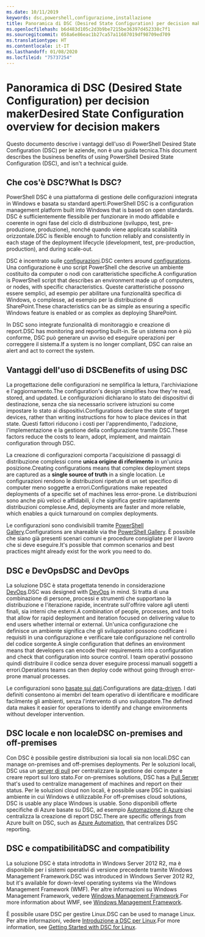 ```yaml
---
ms.date: 10/11/2019
keywords: dsc,powershell,configurazione,installazione
title: Panoramica di DSC (Desired State Configuration) per decision maker
ms.openlocfilehash: b6d483d105c2d3b9be7215be36397d452338c7f1
ms.sourcegitcommit: 058a6e86eac1b27ca57a11687019df98709ed709
ms.translationtype: HT
ms.contentlocale: it-IT
ms.lasthandoff: 01/08/2020
ms.locfileid: "75737254"
---
```

# <a name="desired-state-configuration-overview-for-decision-makers"></a><span data-ttu-id="39320-103">Panoramica di DSC (Desired State Configuration) per decision maker</span><span class="sxs-lookup"><span data-stu-id="39320-103">Desired State Configuration overview for decision makers</span></span>

<span data-ttu-id="39320-104">Questo documento descrive i vantaggi dell'uso di PowerShell Desired State Configuration (DSC) per le aziende, non è una guida tecnica.</span><span class="sxs-lookup"><span data-stu-id="39320-104">This document describes the business benefits of using PowerShell Desired State Configuration (DSC), and isn't a technical guide.</span></span>

## <a name="what-is-dsc"></a><span data-ttu-id="39320-105">Che cos'è DSC?</span><span class="sxs-lookup"><span data-stu-id="39320-105">What Is DSC?</span></span>

<span data-ttu-id="39320-106">PowerShell DSC è una piattaforma di gestione delle configurazioni integrata in Windows e basata su standard aperti.</span><span class="sxs-lookup"><span data-stu-id="39320-106">PowerShell DSC is a configuration management platform built into Windows that is based on open standards.</span></span> <span data-ttu-id="39320-107">DSC è sufficientemente flessibile per funzionare in modo affidabile e coerente in ogni fase del ciclo di distribuzione (sviluppo, test, pre-produzione, produzione), nonché quando viene applicata scalabilità orizzontale.</span><span class="sxs-lookup"><span data-stu-id="39320-107">DSC is flexible enough to function reliably and consistently in each stage of the deployment lifecycle (development, test, pre-production, production), and during scale-out.</span></span>

<span data-ttu-id="39320-108">DSC è incentrato sulle [configurazioni](../configurations/configurations.md).</span><span class="sxs-lookup"><span data-stu-id="39320-108">DSC centers around [configurations](../configurations/configurations.md).</span></span> <span data-ttu-id="39320-109">Una configurazione è uno script PowerShell che descrive un ambiente costituito da computer o nodi con caratteristiche specifiche.</span><span class="sxs-lookup"><span data-stu-id="39320-109">A configuration is PowerShell script that describes an environment made up of computers, or nodes, with specific characteristics.</span></span> <span data-ttu-id="39320-110">Queste caratteristiche possono essere semplici, ad esempio per abilitare una funzionalità specifica di Windows, o complesse, ad esempio per la distribuzione di SharePoint.</span><span class="sxs-lookup"><span data-stu-id="39320-110">These characteristics can be as simple as ensuring a specific Windows feature is enabled or as complex as deploying SharePoint.</span></span>

<span data-ttu-id="39320-111">In DSC sono integrate funzionalità di monitoraggio e creazione di report.</span><span class="sxs-lookup"><span data-stu-id="39320-111">DSC has monitoring and reporting built-in.</span></span> <span data-ttu-id="39320-112">Se un sistema non è più conforme, DSC può generare un avviso ed eseguire operazioni per correggere il sistema.</span><span class="sxs-lookup"><span data-stu-id="39320-112">If a system is no longer compliant, DSC can raise an alert and act to correct the system.</span></span>

## <a name="benefits-of-using-dsc"></a><span data-ttu-id="39320-113">Vantaggi dell'uso di DSC</span><span class="sxs-lookup"><span data-stu-id="39320-113">Benefits of using DSC</span></span>

<span data-ttu-id="39320-114">La progettazione delle configurazioni ne semplifica la lettura, l'archiviazione e l'aggiornamento.</span><span class="sxs-lookup"><span data-stu-id="39320-114">The configuration's design simplifies how they're read, stored, and updated.</span></span> <span data-ttu-id="39320-115">Le configurazioni dichiarano lo stato dei dispositivi di destinazione, senza che sia necessario scrivere istruzioni su come impostare lo stato ai dispositivi.</span><span class="sxs-lookup"><span data-stu-id="39320-115">Configurations declare the state of target devices, rather than writing instructions for how to place devices in that state.</span></span> <span data-ttu-id="39320-116">Questi fattori riducono i costi per l'apprendimento, l'adozione, l'implementazione e la gestione della configurazione tramite DSC.</span><span class="sxs-lookup"><span data-stu-id="39320-116">These factors reduce the costs to learn, adopt, implement, and maintain configuration through DSC.</span></span>

<span data-ttu-id="39320-117">La creazione di configurazioni comporta l'acquisizione di passaggi di distribuzione complessi come **unica origine di riferimento** in un'unica posizione.</span><span class="sxs-lookup"><span data-stu-id="39320-117">Creating configurations means that complex deployment steps are captured as a **single source of truth** in a single location.</span></span> <span data-ttu-id="39320-118">Le configurazioni rendono le distribuzioni ripetute di un set specifico di computer meno soggette a errori.</span><span class="sxs-lookup"><span data-stu-id="39320-118">Configurations make repeated deployments of a specific set of machines less error-prone.</span></span> <span data-ttu-id="39320-119">Le distribuzioni sono anche più veloci e affidabili, il che significa gestire rapidamente distribuzioni complesse.</span><span class="sxs-lookup"><span data-stu-id="39320-119">And, deployments are faster and more reliable, which enables a quick turnaround on complex deployments.</span></span>

<span data-ttu-id="39320-120">Le configurazioni sono condivisibili tramite [PowerShell Gallery](https://powershellgallery.com).</span><span class="sxs-lookup"><span data-stu-id="39320-120">Configurations are shareable via the [PowerShell Gallery](https://powershellgallery.com).</span></span> <span data-ttu-id="39320-121">È possibile che siano già presenti scenari comuni e procedure consigliate per il lavoro che si deve eseguire.</span><span class="sxs-lookup"><span data-stu-id="39320-121">It's possible that common scenarios and best practices might already exist for the work you need to do.</span></span>

## <a name="dsc-and-devops"></a><span data-ttu-id="39320-122">DSC e DevOps</span><span class="sxs-lookup"><span data-stu-id="39320-122">DSC and DevOps</span></span>

<span data-ttu-id="39320-123">La soluzione DSC è stata progettata tenendo in considerazione [DevOps](/archive/blogs/ashleymcglone/devops-for-n00bs-ie-windows-people-like-me).</span><span class="sxs-lookup"><span data-stu-id="39320-123">DSC was designed with [DevOps](/archive/blogs/ashleymcglone/devops-for-n00bs-ie-windows-people-like-me) in mind.</span></span> <span data-ttu-id="39320-124">Si tratta di una combinazione di persone, processi e strumenti che supportano la distribuzione e l'iterazione rapide, incentrate sull'offrire valore agli utenti finali, sia interni che esterni.</span><span class="sxs-lookup"><span data-stu-id="39320-124">A combination of people, processes, and tools that allow for rapid deployment and iteration focused on delivering value to end users whether internal or external.</span></span> <span data-ttu-id="39320-125">Un'unica configurazione che definisce un ambiente significa che gli sviluppatori possono codificare i requisiti in una configurazione e verificare tale configurazione nel controllo del codice sorgente.</span><span class="sxs-lookup"><span data-stu-id="39320-125">A single configuration that defines an environment means that developers can encode their requirements into a configuration and check that configuration into source control.</span></span> <span data-ttu-id="39320-126">I team operativi possono quindi distribuire il codice senza dover eseguire processi manuali soggetti a errori.</span><span class="sxs-lookup"><span data-stu-id="39320-126">Operations teams can then deploy code without going through error-prone manual processes.</span></span>

<span data-ttu-id="39320-127">Le configurazioni sono [basate sui dati](../configurations/configData.md).</span><span class="sxs-lookup"><span data-stu-id="39320-127">Configurations are [data-driven](../configurations/configData.md).</span></span> <span data-ttu-id="39320-128">I dati definiti consentono ai membri del team operativo di identificare e modificare facilmente gli ambienti, senza l'intervento di uno sviluppatore.</span><span class="sxs-lookup"><span data-stu-id="39320-128">The defined data makes it easier for operations to identify and change environments without developer intervention.</span></span>

## <a name="dsc-on-premises-and-off-premises"></a><span data-ttu-id="39320-129">DSC locale e non locale</span><span class="sxs-lookup"><span data-stu-id="39320-129">DSC on-premises and off-premises</span></span>

<span data-ttu-id="39320-130">Con DSC è possibile gestire distribuzioni sia locali sia non locali.</span><span class="sxs-lookup"><span data-stu-id="39320-130">DSC can manage on-premises and off-premises deployments.</span></span> <span data-ttu-id="39320-131">Per le soluzioni locali, DSC usa un [server di pull](../pull-server/pullServer.md) per centralizzare la gestione dei computer e creare report sul loro stato.</span><span class="sxs-lookup"><span data-stu-id="39320-131">For on-premises solutions, DSC has a [Pull Server](../pull-server/pullServer.md) that's used to centralize management of machines and report on their status.</span></span> <span data-ttu-id="39320-132">Per le soluzioni cloud non locali, è possibile usare DSC in qualsiasi ambiente in cui Windows è utilizzabile.</span><span class="sxs-lookup"><span data-stu-id="39320-132">For off-premises cloud solutions, DSC is usable any place Windows is usable.</span></span>
<span data-ttu-id="39320-133">Sono disponibili offerte specifiche di Azure basate su DSC, ad esempio [Automazione di Azure](https://azure.microsoft.com/en-us/documentation/services/automation/) che centralizza la creazione di report DSC.</span><span class="sxs-lookup"><span data-stu-id="39320-133">There are specific offerings from Azure built on DSC, such as [Azure Automation](https://azure.microsoft.com/en-us/documentation/services/automation/), that centralizes DSC reporting.</span></span>

## <a name="dsc-and-compatibility"></a><span data-ttu-id="39320-134">DSC e compatibilità</span><span class="sxs-lookup"><span data-stu-id="39320-134">DSC and compatibility</span></span>

<span data-ttu-id="39320-135">La soluzione DSC è stata introdotta in Windows Server 2012 R2, ma è disponibile per i sistemi operativi di versione precedente tramite Windows Management Framework.</span><span class="sxs-lookup"><span data-stu-id="39320-135">DSC was introduced in Windows Server 2012 R2, but it's available for down-level operating systems via the Windows Management Framework (WMF).</span></span> <span data-ttu-id="39320-136">Per altre informazioni su Windows Management Framework, vedere [Windows Management Framework](/powershell/scripting/wmf/overview).</span><span class="sxs-lookup"><span data-stu-id="39320-136">For more information about WMF, see [Windows Management Framework](/powershell/scripting/wmf/overview).</span></span>

<span data-ttu-id="39320-137">È possibile usare DSC per gestire Linux.</span><span class="sxs-lookup"><span data-stu-id="39320-137">DSC can be used to manage Linux.</span></span> <span data-ttu-id="39320-138">Per altre informazioni, vedere [Introduzione a DSC per Linux](../getting-started/lnxGettingStarted.md).</span><span class="sxs-lookup"><span data-stu-id="39320-138">For more information, see [Getting Started with DSC for Linux](../getting-started/lnxGettingStarted.md).</span></span>
